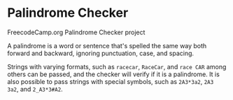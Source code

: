 # Palindrome Checker
FreecodeCamp.org Palindrome Checker project 

A palindrome is a word or sentence that's spelled the same way both forward and backward, ignoring punctuation, case, and spacing.

Strings with varying formats, such as `racecar`, `RaceCar`, and `race CAR` among others can be passed, and the checker will verify if it is a palindrome. It is also possible to pass strings with special symbols, such as `2A3*3a2`, `2A3 3a2`, and `2_A3*3#A2`.
